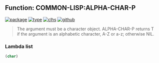 ## Function: COMMON-LISP:ALPHA-CHAR-P
[![package](https://img.shields.io/badge/Package-COMMON--LISP-5f9ea0.svg?style=social&colorA=999999)](../) [![type](https://img.shields.io/badge/Type-Function-5f9ea0.svg?style=social&colorA=999999)](../#function) [![clhs](https://img.shields.io/badge/CLHS-ALPHA--CHAR--P-5f9ea0.svg?style=social&colorA=999999)](http://www.lispworks.com/documentation/HyperSpec/Body/f_alpha_.htm) [![github](https://img.shields.io/badge/GitHub-View_the_source-5f9ea0.svg?style=social&colorA=999999&logo=github)](https://github.com/sbcl/sbcl/blob/master/src/code/target-char.lisp/) 

> The argument must be a character object. ALPHA-CHAR-P returns T if the
> argument is an alphabetic character, A-Z or a-z; otherwise NIL.

### Lambda list
```cl
(char)
```
